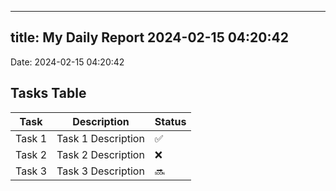 
---
title: My Daily Report 2024-02-15 04:20:42
---

Date: 2024-02-15 04:20:42

## Tasks Table

| Task | Description | Status |
|------|-------------|--------|
| Task 1 | Task 1 Description | ✅ |
| Task 2 | Task 2 Description | ❌ |
| Task 3 | Task 3 Description | 🔜 |
